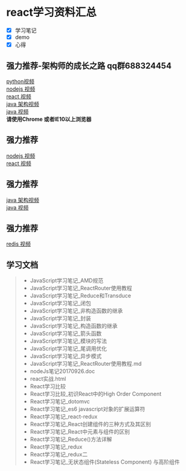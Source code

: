 # **react学习资料汇总**

- [x] 学习笔记
- [x] demo
- [x] 心得

## 强力推荐-架构师的成长之路 qq群688324454
[python视频](http://www.ctoedu.cn/topics/video/15) <br/>
[nodejs 视频](http://www.ctoedu.cn/topics/video/3) <br/>
[react 视频](http://www.ctoedu.cn/topics/video/5) <br/>
[java 架构视频](http://www.ctoedu.cn/topics/video/27) <br/>
[java 视频](http://www.ctoedu.cn/topics/video/17) <br/>
**请使用Chrome 或者IE10以上浏览器**

## 强力推荐

[nodejs 视频](http://www.ctoedu.cn/topics/video/3) <br/>
[react 视频](http://www.ctoedu.cn/topics/video/5)

## 强力推荐
[java 架构视频](http://www.ctoedu.cn/topics/video/27) <br/>
[java 视频](http://www.ctoedu.cn/topics/video/17)

## 强力推荐
[redis 视频](http://www.ctoedu.cn/topics/video/34)

## 学习文档

>* JavaScript学习笔记_AMD规范
>* JavaScript学习笔记_ReactRouter使用教程
>* JavaScript学习笔记_Reduce和Transduce
>* JavaScript学习笔记_闭包
>* JavaScript学习笔记_非构造函数的继承
>* JavaScript学习笔记_封装
>* JavaScript学习笔记_构造函数的继承
>* JavaScript学习笔记_箭头函数
>* JavaScript学习笔记_模块的写法
>* JavaScript学习笔记_尾调用优化
>* JavaScript学习笔记_异步模式
>* JavaScript学习笔记_ReactRouter使用教程.md
>* nodeJs笔记20170926.doc
>* react实战.html
>* React学习比较
>* React学习比较_初识React中的High Order Component
>* React学习笔记_dotomvc
>* React学习笔记_es6 javascript对象的扩展运算符
>* React学习笔记_react-redux
>* React学习笔记_React创建组件的三种方式及其区别
>* React学习笔记_React中元素与组件的区别
>* React学习笔记_Reduce()方法详解
>* React学习笔记_redux
>* React学习笔记_redux二
>* React学习笔记_无状态组件(Stateless Component) 与高阶组件

